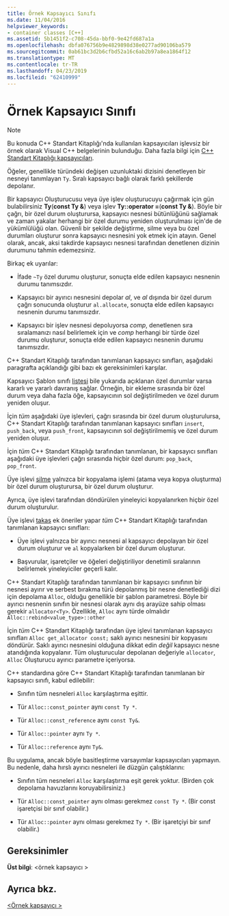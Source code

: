```yaml
---
title: Örnek Kapsayıcı Sınıfı
ms.date: 11/04/2016
helpviewer_keywords:
- container classes [C++]
ms.assetid: 5b1451f2-c708-45da-bbf0-9e42fd687a1a
ms.openlocfilehash: dbfa076756b9e4829898d38e0277ad90106ba579
ms.sourcegitcommit: 0ab61bc3d2b6cfbd52a16c6ab2b97a8ea1864f12
ms.translationtype: MT
ms.contentlocale: tr-TR
ms.lasthandoff: 04/23/2019
ms.locfileid: "62410999"
---
```

# <a name="sample-container-class"></a>Örnek Kapsayıcı Sınıfı

> [!NOTE]
> Bu konuda C++ Standart Kitaplığı'nda kullanılan kapsayıcıları işlevsiz bir örnek olarak Visual C++ belgelerinin bulunduğu. Daha fazla bilgi için [C++ Standart Kitaplığı kapsayıcıları](../standard-library/stl-containers.md).

Öğeler, genellikle türündeki değişen uzunluktaki dizisini denetleyen bir nesneyi tanımlayan `Ty`. Sıralı kapsayıcı bağlı olarak farklı şekillerde depolanır.

Bir kapsayıcı Oluşturucusu veya üye işlev oluşturucuyu çağırmak için gün bulabilirsiniz **Ty**(**const Ty &**) veya işlev **Ty::operator =**(**const Ty &**). Böyle bir çağrı, bir özel durum oluşturursa, kapsayıcı nesnesi bütünlüğünü sağlamak ve zaman yakalar herhangi bir özel durumu yeniden oluşturulması için'de de yükümlülüğü olan. Güvenli bir şekilde değiştirme, silme veya bu özel durumları oluşturur sonra kapsayıcı nesnesini yok etmek için atayın. Genel olarak, ancak, aksi takdirde kapsayıcı nesnesi tarafından denetlenen dizinin durumunu tahmin edemezsiniz.

Birkaç ek uyarılar:

- İfade `~Ty` özel durumu oluşturur, sonuçta elde edilen kapsayıcı nesnenin durumu tanımsızdır.

- Kapsayıcı bir ayırıcı nesnesini depolar *al*, ve *al* dışında bir özel durum çağrı sonucunda oluşturur `al.allocate`, sonuçta elde edilen kapsayıcı nesnenin durumu tanımsızdır.

- Kapsayıcı bir işlev nesnesi depoluyorsa *comp*, denetlenen sıra sıralamanızı nasıl belirlemek için ve *comp* herhangi bir türde özel durumu oluşturur, sonuçta elde edilen kapsayıcı nesnenin durumu tanımsızdır.

C++ Standart Kitaplığı tarafından tanımlanan kapsayıcı sınıfları, aşağıdaki paragrafta açıklandığı gibi bazı ek gereksinimleri karşılar.

Kapsayıcı Şablon sınıfı [listesi](../standard-library/list-class.md) bile yukarıda açıklanan özel durumlar varsa kararlı ve yararlı davranış sağlar. Örneğin, bir ekleme sırasında bir özel durum veya daha fazla öğe, kapsayıcının sol değiştirilmeden ve özel durum yeniden oluşur.

İçin *tüm* aşağıdaki üye işlevleri, çağrı sırasında bir özel durum oluşturulursa, C++ Standart Kitaplığı tarafından tanımlanan kapsayıcı sınıfları `insert`, `push_back`, veya `push_front`, kapsayıcının sol değiştirilmemiş ve özel durum yeniden oluşur.

İçin *tüm* C++ Standart Kitaplığı tarafından tanımlanan, bir kapsayıcı sınıfları aşağıdaki üye işlevleri çağrı sırasında hiçbir özel durum: `pop_back`, `pop_front`.

Üye işlevi [silme](../standard-library/container-class-erase.md) yalnızca bir kopyalama işlemi (atama veya kopya oluşturma) bir özel durum oluşturursa, bir özel durum oluşturur.

Ayrıca, üye işlevi tarafından döndürülen yineleyici kopyalanırken hiçbir özel durum oluşturulur.

Üye işlevi [takas](../standard-library/container-class-swap.md) ek öneriler yapar *tüm* C++ Standart Kitaplığı tarafından tanımlanan kapsayıcı sınıfları:

- Üye işlevi yalnızca bir ayırıcı nesnesi al kapsayıcı depolayan bir özel durum oluşturur ve `al` kopyalarken bir özel durum oluşturur.

- Başvurular, işaretçiler ve öğeleri değiştiriliyor denetimli sıralarının belirlemek yineleyiciler geçerli kalır.

C++ Standart Kitaplığı tarafından tanımlanan bir kapsayıcı sınıfının bir nesnesi ayırır ve serbest bırakma türü depolanmış bir nesne denetlediği dizi için depolama `Alloc`, olduğu genellikle bir şablon parametresi. Böyle bir ayırıcı nesnenin sınıfın bir nesnesi olarak aynı dış arayüze sahip olması gerekir `allocator<Ty>`. Özellikle, `Alloc` aynı türde olmalıdır `Alloc::rebind<value_type>::other`

İçin *tüm* C++ Standart Kitaplığı tarafından üye işlevi tanımlanan kapsayıcı sınıfları `Alloc get_allocator const;` saklı ayırıcı nesnesini bir kopyasını döndürür. Saklı ayırıcı nesnesini olduğuna dikkat edin *değil* kapsayıcı nesne atandığında kopyalanır. Tüm oluşturucular depolanan değeriyle `allocator`, `Alloc` Oluşturucu ayırıcı parametre içeriyorsa.

C++ standardına göre C++ Standart Kitaplığı tarafından tanımlanan bir kapsayıcı sınıfı, kabul edilebilir:

- Sınıfın tüm nesneleri `Alloc` karşılaştırma eşittir.

- Tür `Alloc::const_pointer` aynı `const Ty *`.

- Tür `Alloc::const_reference` aynı `const Ty&`.

- Tür `Alloc::pointer` aynı `Ty *`.

- Tür `Alloc::reference` aynı `Ty&`.

Bu uygulama, ancak böyle basitleştirme varsayımlar kapsayıcıları yapmayın. Bu nedenle, daha hırslı ayırıcı nesneleri ile düzgün çalıştıklarını:

- Sınıfın tüm nesneleri `Alloc` karşılaştırma eşit gerek yoktur. (Birden çok depolama havuzlarını koruyabilirsiniz.)

- Tür `Alloc::const_pointer` aynı olması gerekmez `const Ty *`. (Bir const işaretçisi bir sınıf olabilir.)

- Tür `Alloc::pointer` aynı olması gerekmez `Ty *`. (Bir işaretçiyi bir sınıf olabilir.)

## <a name="requirements"></a>Gereksinimler

**Üst bilgi**: \<örnek kapsayıcı >

## <a name="see-also"></a>Ayrıca bkz.

[\<Örnek kapsayıcı >](../standard-library/sample-container.md)<br/>
